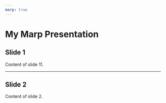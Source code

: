 ```yaml
---
marp: true
---
```


# My Marp Presentation

## Slide 1

Content of slide 11.

---

## Slide 2

Content of slide 2.
